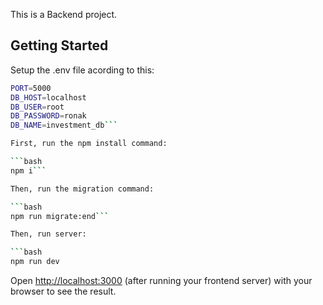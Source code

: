 This is a Backend project.

## Getting Started

Setup the .env file acording to this:
```bash
PORT=5000
DB_HOST=localhost
DB_USER=root
DB_PASSWORD=ronak
DB_NAME=investment_db```

First, run the npm install command:

```bash
npm i```

Then, run the migration command:

```bash
npm run migrate:end```

Then, run server:

```bash
npm run dev
```

Open [http://localhost:3000](http://localhost:3000) (after running your frontend server) with your browser to see the result.
